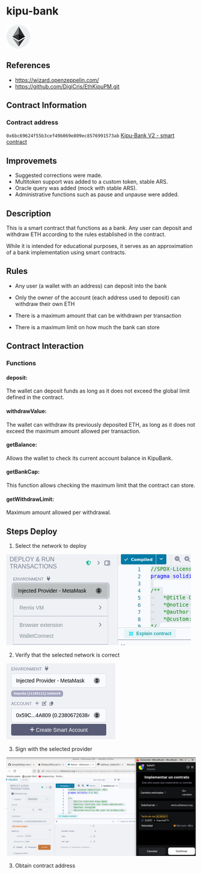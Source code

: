 # kipu-bank

![eth_img](images/Ethereum_logo_translucent.png)

## References
- https://wizard.openzeppelin.com/
- https://github.com/DigiCris/EthKipuPM.git

## Contract Information
### Contract address
`0x6bc69624f55b3cef49b069e809ec8576991573ab`
[Kipu-Bank V2 - smart contract](https://sepolia.etherscan.io/address/0x6bc69624f55b3cef49b069e809ec8576991573ab#code)


## Improvemets
- Suggested corrections were made.
- Multitoken support was added to a custom token, stable ARS.
- Oracle query was added (mock with stable ARS).
- Administrative functions such as pause and unpause were added.

## Description
This is a smart contract that functions as a bank. Any user can deposit and withdraw ETH according to the rules established in the contract.

While it is intended for educational purposes, it serves as an approximation of a bank implementation using smart contracts.

## Rules
- Any user (a wallet with an address) can deposit into the bank

- Only the owner of the account (each address used to deposit) can withdraw their own ETH

- There is a maximum amount that can be withdrawn per transaction

- There is a maximum limit on how much the bank can store

## Contract Interaction

### Functions

#### deposit:
The wallet can deposit funds as long as it does not exceed the global limit defined in the contract.

#### withdrawValue:
The wallet can withdraw its previously deposited ETH, as long as it does not exceed the maximum amount allowed per transaction.

#### getBalance:
Allows the wallet to check its current account balance in KipuBank.

#### getBankCap:
This function allows checking the maximum limit that the contract can store.

#### getWithdrawLimit: 
Maximum amount allowed per withdrawal.

## Steps Deploy

1. Select the network to deploy

![eth_img](images/injected_provider.png)

2. Verify that the selected network is correct

![eth_img](images/verify_sepolia.png)

3. Sign with the selected provider

![eth_img](images/firma_deploy.png)

3. Obtain contract address



